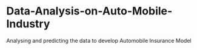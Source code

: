 # Data-Analysis-on-Auto-Mobile-Industry
Analysing and predicting the data to develop Automobile Insurance Model                                                
